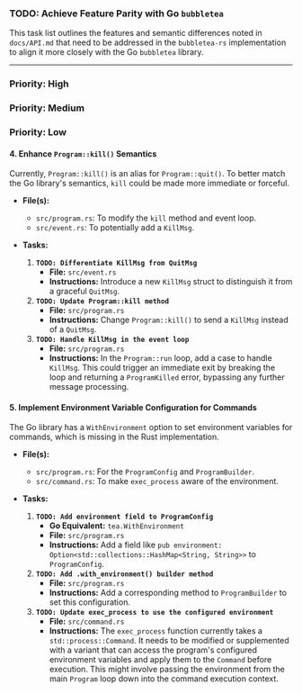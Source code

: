 ### TODO: Achieve Feature Parity with Go `bubbletea`

This task list outlines the features and semantic differences noted in `docs/API.md` that need to be addressed in the `bubbletea-rs` implementation to align it more closely with the Go `bubbletea` library.

---

### Priority: High

### Priority: Medium

### Priority: Low

#### 4. Enhance `Program::kill()` Semantics

Currently, `Program::kill()` is an alias for `Program::quit()`. To better match the Go library's semantics, `kill` could be made more immediate or forceful.

*   **File(s):**
    *   `src/program.rs`: To modify the `kill` method and event loop.
    *   `src/event.rs`: To potentially add a `KillMsg`.

*   **Tasks:**
    1.  **`TODO: Differentiate KillMsg from QuitMsg`**
        *   **File:** `src/event.rs`
        *   **Instructions:** Introduce a new `KillMsg` struct to distinguish it from a graceful `QuitMsg`.
    2.  **`TODO: Update Program::kill method`**
        *   **File:** `src/program.rs`
        *   **Instructions:** Change `Program::kill()` to send a `KillMsg` instead of a `QuitMsg`.
    3.  **`TODO: Handle KillMsg in the event loop`**
        *   **File:** `src/program.rs`
        *   **Instructions:** In the `Program::run` loop, add a case to handle `KillMsg`. This could trigger an immediate exit by breaking the loop and returning a `ProgramKilled` error, bypassing any further message processing.

#### 5. Implement Environment Variable Configuration for Commands

The Go library has a `WithEnvironment` option to set environment variables for commands, which is missing in the Rust implementation.

*   **File(s):**
    *   `src/program.rs`: For the `ProgramConfig` and `ProgramBuilder`.
    *   `src/command.rs`: To make `exec_process` aware of the environment.

*   **Tasks:**
    1.  **`TODO: Add environment field to ProgramConfig`**
        *   **Go Equivalent:** `tea.WithEnvironment`
        *   **File:** `src/program.rs`
        *   **Instructions:** Add a field like `pub environment: Option<std::collections::HashMap<String, String>>` to `ProgramConfig`.
    2.  **`TODO: Add .with_environment() builder method`**
        *   **File:** `src/program.rs`
        *   **Instructions:** Add a corresponding method to `ProgramBuilder` to set this configuration.
    3.  **`TODO: Update exec_process to use the configured environment`**
        *   **File:** `src/command.rs`
        *   **Instructions:** The `exec_process` function currently takes a `std::process::Command`. It needs to be modified or supplemented with a variant that can access the program's configured environment variables and apply them to the `Command` before execution. This might involve passing the environment from the main `Program` loop down into the command execution context.